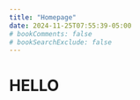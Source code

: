 ```yaml
---
title: "Homepage"
date: 2024-11-25T07:55:39-05:00
# bookComments: false
# bookSearchExclude: false
---
```

# HELLO
